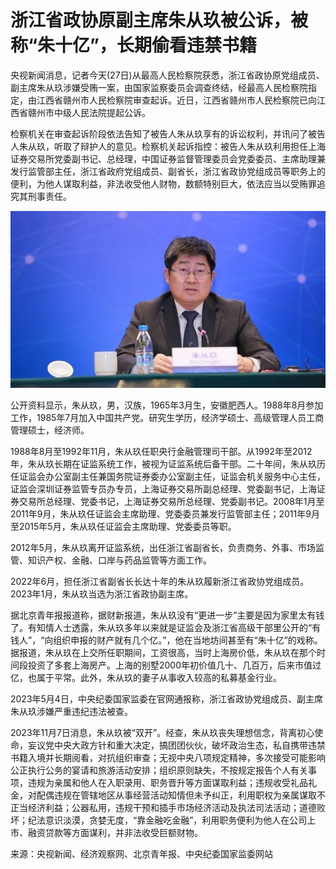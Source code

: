 # 浙江省政协原副主席朱从玖被公诉，被称“朱十亿”，长期偷看违禁书籍

央视新闻消息，记者今天(27日)从最高人民检察院获悉，浙江省政协原党组成员、副主席朱从玖涉嫌受贿一案，由国家监察委员会调查终结，经最高人民检察院指定，由江西省赣州市人民检察院审查起诉。近日，江西省赣州市人民检察院已向江西省赣州市中级人民法院提起公诉。

检察机关在审查起诉阶段依法告知了被告人朱从玖享有的诉讼权利，并讯问了被告人朱从玖，听取了辩护人的意见。检察机关起诉指控：被告人朱从玖利用担任上海证券交易所党委副书记、总经理，中国证券监督管理委员会党委委员、主席助理兼发行监管部主任，浙江省政府党组成员、副省长，浙江省政协党组成员等职务上的便利，为他人谋取利益，非法收受他人财物，数额特别巨大，依法应当以受贿罪追究其刑事责任。

![030eff2c0a9ab00f640700c253d19bb1.jpg](https://raw.githubusercontent.com/qqhsx/qqnews_image/main/2024/03/27/浙江省政协原副主席朱从玖被公诉，被称“朱十亿”，长期偷看违禁书籍/030eff2c0a9ab00f640700c253d19bb1.jpg)

公开资料显示，朱从玖，男，汉族，1965年3月生，安徽肥西人。1988年8月参加工作，1985年7月加入中国共产党。研究生学历，经济学硕士、高级管理人员工商管理硕士，经济师。

1988年8月至1992年11月，朱从玖任职央行金融管理司干部。从1992年至2012年，朱从玖长期在证监系统工作，被视为证监系统后备干部。二十年间，朱从玖历任证监会办公室副主任兼国务院证券委办公室副主任，证监会机关服务中心主任，证监会深圳证券监管专员办专员，上海证券交易所副总经理、党委副书记，上海证券交易所总经理、党委书记，上海证券交易所总经理、党委副书记。2008年1月至2011年9月，朱从玖任证监会主席助理、党委委员兼发行监管部主任；2011年9月至2015年5月，朱从玖任证监会主席助理、党委委员等职。

2012年5月，朱从玖离开证监系统，出任浙江省副省长，负责商务、外事、市场监管、知识产权、金融、口岸与药品监管等方面工作。

2022年6月，担任浙江省副省长长达十年的朱从玖履新浙江省政协党组成员。2023年1月，朱从玖当选为浙江省政协副主席。

据北京青年报报道称，据财新报道，朱从玖没有“更进一步”主要是因为家里太有钱了。有知情人士透露，朱从玖多年以来就是证监会及浙江省高级干部里公开的“有钱人”，“向组织申报的财产就有几个亿。”，他在当地坊间甚至有“朱十亿”的戏称。据报道，朱从玖在上交所任职期间，工资很高，当时上海房价低，朱从玖在那个时间段投资了多套上海房产。上海的别墅2000年初价值几十、几百万，后来市值过亿，也属于平常。此外，朱从玖的妻子从事收入较高的私募基金行业。

2023年5月4日，中央纪委国家监委在官网通报称，浙江省政协党组成员、副主席朱从玖涉嫌严重违纪违法被查。

2023年11月7日消息，朱从玖被“双开”。经查，朱从玖丧失理想信念，背离初心使命，妄议党中央大政方针和重大决定，搞团团伙伙，破坏政治生态，私自携带违禁书籍入境并长期阅看，对抗组织审查；无视中央八项规定精神，多次接受可能影响公正执行公务的宴请和旅游活动安排；组织原则缺失，不按规定报告个人有关事项，违规为亲属和他人在入职录用、职务晋升等方面谋取利益；违规收受礼品礼金，对配偶违规在管辖地区从事经营活动知情但未予纠正，利用职权为亲属谋取不正当经济利益；公器私用，违规干预和插手市场经济活动及执法司法活动；道德败坏；纪法意识淡漠，贪婪无度，“靠金融吃金融”，利用职务便利为他人在公司上市、融资贷款等方面谋利，并非法收受巨额财物。

来源：央视新闻、经济观察网、北京青年报、中央纪委国家监委网站

